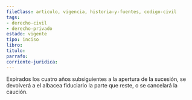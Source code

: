 ```yaml
---
fileClass: articulo, vigencia, historia-y-fuentes, codigo-civil
tags:
- derecho-civil
- derecho-privado
estado: vigente
tipo: inciso
libro:
titulo:
parrafo:
corriente-juridica:
---
```

Expirados los cuatro años subsiguientes a la apertura de la sucesión, se devolverá a el albacea fiduciario la parte que reste, o se cancelará la caución.